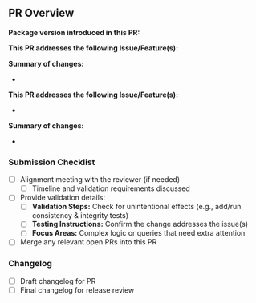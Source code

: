 <!--
Pre-Submission Reminders  
Before marking this PR as "ready for review":

- `dbt run --full-refresh && dbt test`  
- `dbt run` && `dbt test` (if incremental models are present)  
- The related issue is linked, tagged, and appropriately assigned  
- Documentation and version updates are included, if applicable  
- `docs` have been regenerated (unless there are no code or YAML changes)  
- BuildKite integration tests are passing
-->

## PR Overview 
**Package version introduced in this PR:** 
 
**This PR addresses the following Issue/Feature(s):**
<!-- Add Issue # or internal ticket reference -->

**Summary of changes:**  
<!-- 1-2 sentences describing PR changes. -->

- 

**This PR addresses the following Issue/Feature(s):**
<!-- Add Issue # or internal ticket reference -->
- 

**Summary of changes:**  
<!-- 1-2 sentences describing PR changes. -->
- 

### Submission Checklist  
- [ ] Alignment meeting with the reviewer (if needed)  
  - [ ] Timeline and validation requirements discussed  
- [ ] Provide validation details:  
  - [ ] **Validation Steps:** Check for unintentional effects (e.g., add/run consistency & integrity tests)
  - [ ] **Testing Instructions:** Confirm the change addresses the issue(s)
  - [ ] **Focus Areas:** Complex logic or queries that need extra attention  
- [ ] Merge any relevant open PRs into this PR

### Changelog  
<!-- Recommend drafting changelog notes, then refining via ChatGPT using:  
"Draft a changelog entry based on the following notes." -->
- [ ] Draft changelog for PR  
- [ ] Final changelog for release review